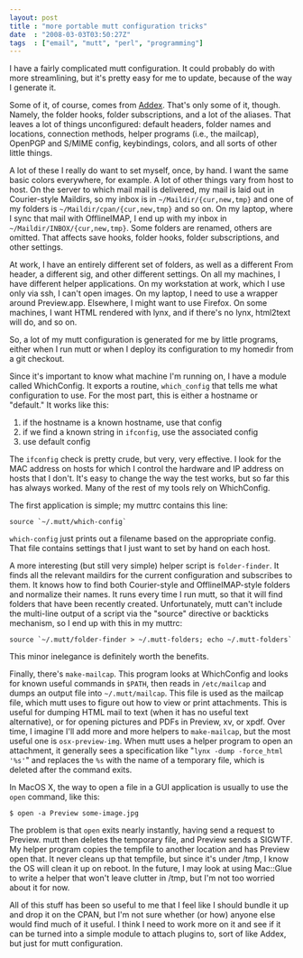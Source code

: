 ```yaml
---
layout: post
title : "more portable mutt configuration tricks"
date  : "2008-03-03T03:50:27Z"
tags  : ["email", "mutt", "perl", "programming"]
---
```

I have a fairly complicated mutt configuration.  It could probably do with more
streamlining, but it's pretty easy for me to update, because of the way I
generate it.

Some of it, of course, comes from [Addex](http://search.cpan.org/dist/Addex).
That's only some of it, though.  Namely, the folder hooks, folder
subscriptions, and a lot of the aliases.  That leaves a lot of things
unconfigured: default headers, folder names and locations, connection methods,
helper programs (i.e., the mailcap), OpenPGP and S/MIME config, keybindings,
colors, and all sorts of other little things.

A lot of these I really do want to set myself, once, by hand.  I want the same
basic colors everywhere, for example.  A lot of other things vary from host to
host.  On the server to which mail mail is delivered, my mail is laid out in
Courier-style Maildirs, so my inbox is in `~/Maildir/{cur,new,tmp}` and one of
my folders is `~/Maildir/cpan/{cur,new,tmp}` and so on.  On my laptop, where I
sync that mail with OfflineIMAP, I end up with my inbox in
`~/Maildir/INBOX/{cur,new,tmp}`.  Some folders are renamed, others are omitted.
That affects save hooks, folder hooks, folder subscriptions, and other
settings.

At work, I have an entirely different set of folders, as well as a different
From header, a different sig, and other different settings.  On all my
machines, I have different helper applications.  On my workstation at work,
which I use only via ssh, I can't open images.  On my laptop, I need to use a
wrapper around Preview.app.  Elsewhere, I might want to use Firefox.  On some
machines, I want HTML rendered with lynx, and if there's no lynx, html2text
will do, and so on.

So, a lot of my mutt configuration is generated for me by little programs,
either when I run mutt or when I deploy its configuration to my homedir from
a git checkout.

Since it's important to know what machine I'm running on, I have a module
called WhichConfig.  It exports a routine, `which_config` that tells me what
configuration to use.  For the most part, this is either a hostname or
"default."  It works like this:

1. if the hostname is a known hostname, use that config
2. if we find a known string in `ifconfig`, use the associated config
3. use default config

The `ifconfig` check is pretty crude, but very, very effective.  I look for the
MAC address on hosts for which I control the hardware and IP address on hosts
that I don't.  It's easy to change the way the test works, but so far this has
always worked.  Many of the rest of my tools rely on WhichConfig.

The first application is simple; my muttrc contains this line:

    source `~/.mutt/which-config`

`which-config` just prints out a filename based on the appropriate config.
That file contains settings that I just want to set by hand on each host.

A more interesting (but still very simple) helper script is `folder-finder`.
It finds all the relevant maildirs for the current configuration and subscribes
to them.  It knows how to find both Courier-style and OfflineIMAP-style folders
and normalize their names.  It runs every time I run mutt, so that it will find
folders that have been recently created.  Unfortunately, mutt can't include the
multi-line output of a script via the "source" directive or backticks
mechanism, so I end up with this in my muttrc:

    source `~/.mutt/folder-finder > ~/.mutt-folders; echo ~/.mutt-folders`

This minor inelegance is definitely worth the benefits.

Finally, there's `make-mailcap`.  This program looks at WhichConfig and looks
for known useful commands in `$PATH`, then reads in `/etc/mailcap` and dumps an
output file into `~/.mutt/mailcap`.  This file is used as the mailcap file,
which mutt uses to figure out how to view or print attachments.  This is useful
for dumping HTML mail to text (when it has no useful text alternative), or for
opening pictures and PDFs in Preview, xv, or xpdf.  Over time, I imagine I'll
add more and more helpers to `make-mailcap`, but the most useful one is
`osx-preview-img`.  When mutt uses a helper program to open an attachment, it
generally sees a specification like "`lynx -dump -force_html '%s'`" and
replaces the `%s` with the name of a temporary file, which is deleted after the
command exits.

In MacOS X, the way to open a file in a GUI application is usually to use the
`open` command, like this:

    $ open -a Preview some-image.jpg

The problem is that `open` exits nearly instantly, having send a request to
Preview.  mutt then deletes the temporary file, and Preview sends a SIGWTF.  My
helper program copies the tempfile to another location and has Preview open
that.  It never cleans up that tempfile, but since it's under /tmp, I know the
OS will clean it up on reboot.  In the future, I may look at using Mac::Glue to
write a helper that won't leave clutter in /tmp, but I'm not too worried about
it for now.

All of this stuff has been so useful to me that I feel like I should bundle it
up and drop it on the CPAN, but I'm not sure whether (or how) anyone else would
find much of it useful.  I think I need to work more on it and see if it can be
turned into a simple module to attach plugins to, sort of like Addex, but just
for mutt configuration.

